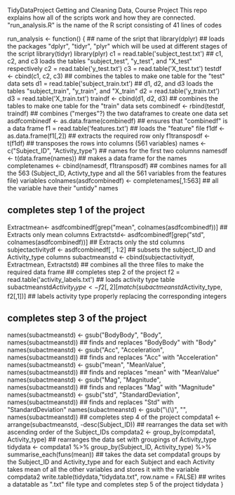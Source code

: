  TidyDataProject
Getting and Cleaning Data, Course Project 
This repo explains how all of the scripts work and how they are connected.  
"run_analysis.R" is the name of the R script consisting of 41 lines of codes

run_analysis <- function() {   ## name of the sript that
  library(dplyr)              ## loads the packages "dplyr", "tidyr", "plyr" which will be used at different stages                                    of the script
  library(tidyr)
  library(plyr)
  c1 = read.table('subject_test.txt') ## c1, c2, and c3 loads the tables "subject_test", "y_test", and "X_test"                                                  respectively
  c2 = read.table('y_test.txt')
  c3 = read.table('X_test.txt')
  testdf <- cbind(c1, c2, c3) ## combines the tables to make one table for the "test" data sets
  d1 = read.table('subject_train.txt')  ## d1, d2, and d3 loads the tables "subject_train", "y_train", and "X_train"
  d2 = read.table('y_train.txt')
  d3 = read.table('X_train.txt')
  traindf <- cbind(d1, d2, d3) ## combines the tables to make one table for the "train" data sets
  combinedf <- rbind(testdf, traindf) ## combines ("merges"?) the two dataframes to create one data set
  asdfcombinedf <- as.data.frame(combinedf) ## ensures that "combinedf" is a data frame
  f1 = read.table('features.txt')   ## loads the "feature" file
  f1df <- as.data.frame(f1[,2]) ## extracts the required row only
  f1transposdf <- t(f1df) ## transposes the rows into columns (561 variables)
  names <- c("Subject_ID", "Activity_type") ## names for the first two columns
  namesdf <- t(data.frame(names)) ## makes a data frame for the names
  completenames <- cbind(namesdf, f1transposdf) ## combines names for all the 563 (Subject_ID, Activty_type and all the 561 variables from the features file) variables
  colnames(asdfcombinedf) <- completenames[,1:563] ## all the variable have their "untidy" names
  ## completes step 1 of the project
  Extractmean<- asdfcombinedf[grep("mean", colnames(asdfcombinedf))] ## Extracts only mean columns
  Extractstd<- asdfcombinedf[grep("std", colnames(asdfcombinedf))]  ## Extracts only the std columns
  subjectactivitydf <- asdfcombinedf[ , 1:2] ## subsets the subject_ID and Activity_type columns
  subactmeanstd <- cbind(subjectactivitydf, Extractmean, Extractstd) ## combines all the three files to make the required data frame  ## completes step 2 of the project
  f2 = read.table('activity_labels.txt') ## loads activity type table
  subactmeanstd$Activity_type <- f2[,2][match(subactmeanstd$Activity_type, f2[,1])] ## labels activity type properly replacing the corresponding integers
  ## completes step 3 of the project
  names(subactmeanstd) <- gsub("BodyBody", "Body", names(subactmeanstd)) ## finds and replaces "BodyBody" with "Body"
  names(subactmeanstd) <- gsub("Acc", "Acceleration", names(subactmeanstd)) ## finds and replaces "Acc" with "Acceleration"
  names(subactmeanstd) <- gsub("mean", "MeanValue", names(subactmeanstd)) ## finds and replaces "mean" with "MeanValue"
  names(subactmeanstd) <- gsub("Mag", "Magnitude", names(subactmeanstd)) ## finds and replaces "Mag" with "Magnitude"
  names(subactmeanstd) <- gsub("std", "StandardDeviation", names(subactmeanstd)) ## finds and replaces "Std" with "StandardDeviation"
  names(subactmeanstd) <- gsub("\\(\\)", "", names(subactmeanstd))  ## completes step 4 of the project
  compdata1 <- arrange(subactmeanstd, -desc(Subject_ID)) ## rearranges the data set with ascending order of the Subject_IDs
  compdata2 <- group_by(compdata1, Activity_type) ## rearranges the data set with groupings of Activity_type
  tidydata <- compdata1 %>% group_by(Subject_ID, Activity_type) %>% summarise_each(funs(mean)) ## takes the data set compdata1 groups                             by the Subject_ID and Activity_type and for each Subject and each Activity takes mean of all the other                               variables and stores it with the variable compdata2
  write.table(tidydata,"tidydata.txt", row.name = FALSE) ## writes a datatable as ".txt" file type and completes step 5 of the                   project
  tidydata
}
